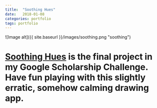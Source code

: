 ```yaml
---
title:  "Soothing Hues"
date:   2018-01-08
categories: portfolio
tags: portfolio
---
```

![Image alt]({{ site.baseurl }}/images/soothing.png "soothing")

# [Soothing Hues](http://soothinghues.herokuapp.com) is the final project in my Google Scholarship Challenge. Have fun playing with this slightly erratic, somehow calming drawing app.